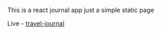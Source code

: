 This is a react journal app just a simple static page

Live - [travel-journal](https://travel-journal-using-react.netlify.app)
